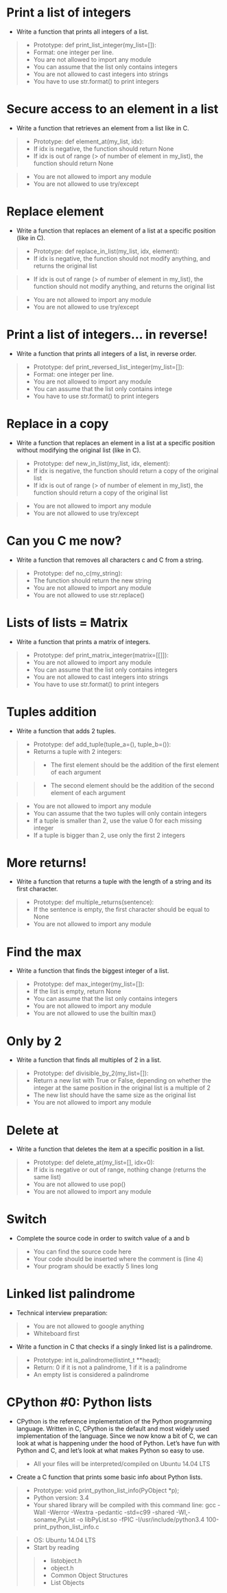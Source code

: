 # Print a list of integers
* Write a function that prints all integers of a list.
> * Prototype: def print_list_integer(my_list=[]):
> * Format: one integer per line.
> * You are not allowed to import any module
> * You can assume that the list only contains integers
> * You are not allowed to cast integers into strings
> * You have to use str.format() to print integers

# Secure access to an element in a list
* Write a function that retrieves an element from a list like in C.

> * Prototype: def element_at(my_list, idx):
> * If idx is negative, the function should return None
> * If idx is out of range (> of number of element in my_list), the function should return None

> * You are not allowed to import any module
> * You are not allowed to use try/except

# Replace element
* Write a function that replaces an element of a list at a specific position (like in C).

> * Prototype: def replace_in_list(my_list, idx, element):
> * If idx is negative, the function should not modify anything, and returns the original list

> * If idx is out of range (> of number of element in my_list), the function should not modify anything, and returns the original list

> * You are not allowed to import any module
> * You are not allowed to use try/except

# Print a list of integers... in reverse!
* Write a function that prints all integers of a list, in reverse order.

> * Prototype: def print_reversed_list_integer(my_list=[]):
> * Format: one integer per line.
> * You are not allowed to import any module
> * You can assume that the list only contains intege
> * You have to use str.format() to print integers

# Replace in a copy
* Write a function that replaces an element in a list at a specific position without modifying the original list (like in C).

> * Prototype: def new_in_list(my_list, idx, element):
> * If idx is negative, the function should return a copy of the original list
> * If idx is out of range (> of number of element in my_list), the function should return a copy of the original list

> * You are not allowed to import any module
> * You are not allowed to use try/except

#  Can you C me now?
* Write a function that removes all characters c and C from a string.

> * Prototype: def no_c(my_string):
> * The function should return the new string
> * You are not allowed to import any module
> * You are not allowed to use str.replace()

# Lists of lists = Matrix
* Write a function that prints a matrix of integers.
> * Prototype: def print_matrix_integer(matrix=[[]]):
> * You are not allowed to import any module
> * You can assume that the list only contains integers
> * You are not allowed to cast integers into strings
> * You have to use str.format() to print integers

#  Tuples addition
* Write a function that adds 2 tuples.
> * Prototype: def add_tuple(tuple_a=(), tuple_b=()):
> * Returns a tuple with 2 integers:
> > * The first element should be the addition of the first element of each argument

> > * The second element should be the addition of the second element of each argument

> * You are not allowed to import any module
> * You can assume that the two tuples will only contain integers
> * If a tuple is smaller than 2, use the value 0 for each missing integer
> * If a tuple is bigger than 2, use only the first 2 integers

# More returns!
* Write a function that returns a tuple with the length of a string and its first character.

> * Prototype: def multiple_returns(sentence):
> * If the sentence is empty, the first character should be equal to None
> * You are not allowed to import any module

# Find the max
* Write a function that finds the biggest integer of a list.
> * Prototype: def max_integer(my_list=[]):
> * If the list is empty, return None
> * You can assume that the list only contains integers
> * You are not allowed to import any module
> * You are not allowed to use the builtin max()

# Only by 2
* Write a function that finds all multiples of 2 in a list.
> * Prototype: def divisible_by_2(my_list=[]):
> * Return a new list with True or False, depending on whether the integer at the same position in the original list is a multiple of 2
> * The new list should have the same size as the original list
> * You are not allowed to import any module

# Delete at
* Write a function that deletes the item at a specific position in a list.
> * Prototype: def delete_at(my_list=[], idx=0):
> * If idx is negative or out of range, nothing change (returns the same list)
> * You are not allowed to use pop()
> * You are not allowed to import any module

# Switch
* Complete the source code in order to switch value of a and b
> * You can find the source code here
> * Your code should be inserted where the comment is (line 4)
> * Your program should be exactly 5 lines long

# Linked list palindrome
* Technical interview preparation:
> * You are not allowed to google anything
> * Whiteboard first
* Write a function in C that checks if a singly linked list is a palindrome.

> * Prototype: int is_palindrome(listint_t **head);
> * Return: 0 if it is not a palindrome, 1 if it is a palindrome
> * An empty list is considered a palindrome

# CPython #0: Python lists
* CPython is the reference implementation of the Python programming language. Written in C, CPython is the default and most widely used implementation of the language.
Since we now know a bit of C, we can look at what is happening under the hood of Python. Let’s have fun with Python and C, and let’s look at what makes Python so easy to use.

> * All your files will be interpreted/compiled on Ubuntu 14.04 LTS

* Create a C function that prints some basic info about Python lists.

> * Prototype: void print_python_list_info(PyObject *p);
> * Python version: 3.4
> * Your shared library will be compiled with this command line: gcc -Wall -Werror -Wextra -pedantic -std=c99 -shared -Wl,-soname,PyList -o libPyList.so -fPIC -I/usr/include/python3.4 100-print_python_list_info.c

> * OS: Ubuntu 14.04 LTS
> * Start by reading
> > * listobject.h
> > * object.h
> > * Common Object Structures
> > * List Objects











































